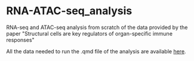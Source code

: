 # RNA-ATAC-seq_analysis
RNA-seq and ATAC-seq analysis from scratch of the data provided by the paper "Structural cells are key regulators of organ-specific immune responses"

All the data needed to run the .qmd file of the analysis are available [here]([https://link-url-here.org](https://drive.google.com/drive/u/0/folders/1u-L0MUTih4VVkhrFoqlZsw-ttSn-mBy8)https://drive.google.com/drive/u/0/folders/1u-L0MUTih4VVkhrFoqlZsw-ttSn-mBy8).

